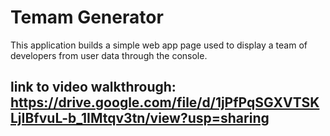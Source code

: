 # Temam Generator

This application builds a simple web app page used to display a team of developers from user data through the console.


## link to video walkthrough: https://drive.google.com/file/d/1jPfPqSGXVTSKLjIBfvuL-b_1IMtqv3tn/view?usp=sharing